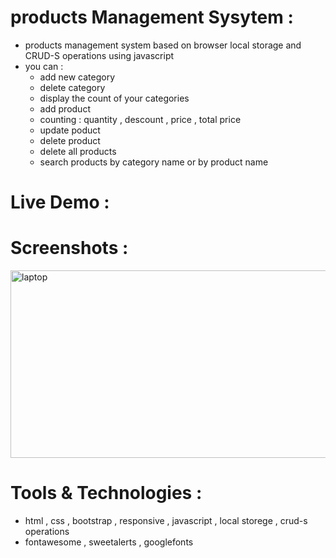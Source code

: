 # products Management Sysytem :
* products management system based on browser local storage and CRUD-S operations using javascript
* you can :
  - add new category
  - delete category
  - display the count of your categories
  - add product
  - counting : quantity  , descount , price  , total price
  - update poduct
  - delete product
  - delete all products
  - search products by category name  or by product name
  

# Live Demo :


# Screenshots :
<img src="screenshots/laptop.gif" alt="laptop" width="600" height="300">

# Tools & Technologies :
- html , css , bootstrap , responsive ,  javascript , local storege , crud-s operations
- fontawesome , sweetalerts , googlefonts
